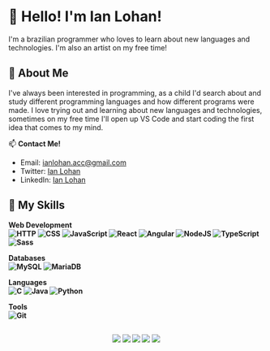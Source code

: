 # 👋 Hello! I'm Ian Lohan! 
I'm a brazilian programmer who loves to learn about new languages and technologies. I'm also an artist on my free time!

## 🌱 About Me

I've always been interested in programming, as a child I'd search about and study different programming languages and how different programs were made. 
I love trying out and learning about new languages and technologies, sometimes on my free time I'll open up VS Code and start coding the first idea that comes to my mind.

📫 **Contact Me!**
- Email: ianlohan.acc@gmail.com
- Twitter: [Ian Lohan](https://twitter.com/ianlohanav)
- LinkedIn: [Ian Lohan](https://www.linkedin.com/in/ian-lohan-9140ab24b/)

## 🔧 My Skills

<b>Web Development<b>
<br>
![HTTP](https://img.shields.io/badge/Web-HTTP-orange)
![CSS](https://img.shields.io/badge/Web-CSS-blue)
![JavaScript](https://img.shields.io/badge/Web-JavaScript-yellow)
![React](https://img.shields.io/badge/Web-React-cyan)
![Angular](https://img.shields.io/badge/Web-Angular-red)
![NodeJS](https://img.shields.io/badge/Web-NodeJS-green)
![TypeScript](https://img.shields.io/badge/Web-TypeScript-blue)
![Sass](https://img.shields.io/badge/Web-Sass-e87bcb)

<b>Databases</b>
<br>
![MySQL](https://img.shields.io/badge/Database-SQL-blue)
![MariaDB](https://img.shields.io/badge/Database-MariaDB-brown)

<b>Languages</b>
<br>
![C](https://img.shields.io/badge/Language-C-white)
![Java](https://img.shields.io/badge/Language-Java-orange)
![Python](https://img.shields.io/badge/Language-Python-blue)

<b>Tools</b>
<br>
![Git](https://img.shields.io/badge/Tool-Git-black)

  ##
<div align="center">
  <a href="https://www.youtube.com/channel/UCpFDcwhSdVbE8ndDWQjPoKQ" target="_blank"><img src="https://img.shields.io/badge/YouTube-FF0000?style=for-the-badge&logo=youtube&logoColor=white" target="_blank"></a>
  <a href="https://twitter.com/ianlohanav" target="_blank"><img src="https://img.shields.io/badge/Twitter-1DA1F2?style=for-the-badge&logo=twitter&logoColor=white" target="_blank"></a>
  <a href="https://instagram.com/ianlohan.acc" target="_blank"><img src="https://img.shields.io/badge/-Instagram-%23E4405F?style=for-the-badge&logo=instagram&logoColor=white" target="_blank"></a>
  <a href = "mailto:ianlohan.acc@gmail.com"><img src="https://img.shields.io/badge/-Gmail-%23333?style=for-the-badge&logo=gmail&logoColor=white" target="_blank"></a>
  <a href="https://www.linkedin.com/in/ian-lohan-9140ab24b/" target="_blank"><img src="https://img.shields.io/badge/-LinkedIn-%230077B5?style=for-the-badge&logo=linkedin&logoColor=white" target="_blank"></a>
</div>
